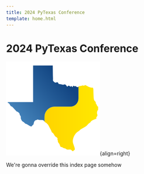 ```yaml
---
title: 2024 PyTexas Conference
template: home.html
---
```


# 2024 PyTexas Conference


![PyTexas Logo](assets/images/pytexas-logo.png){align=right}

We're gonna override this index page somehow

